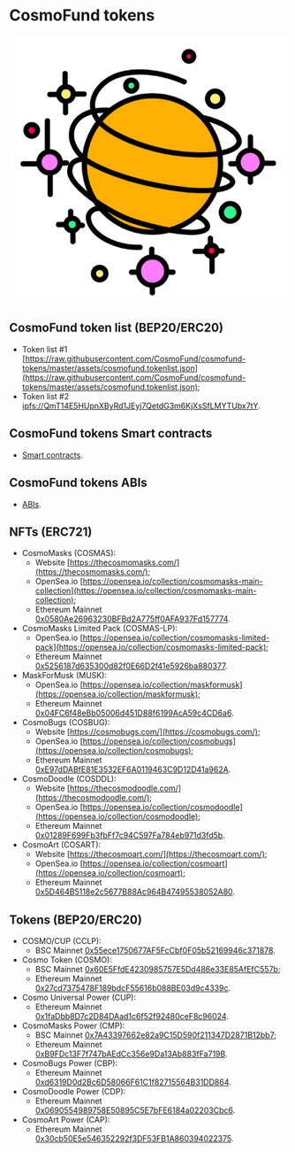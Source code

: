 # CosmoFund tokens
![](https://raw.githubusercontent.com/CosmoFund/cosmofund-tokens/master/assets/logo.png)


## CosmoFund token list (BEP20/ERC20)
  - Token list #1 [https://raw.githubusercontent.com/CosmoFund/cosmofund-tokens/master/assets/cosmofund.tokenlist.json](https://raw.githubusercontent.com/CosmoFund/cosmofund-tokens/master/assets/cosmofund.tokenlist.json);
  - Token list #2 [ipfs://QmT14E5HUpnXByRd1JEyj7QetdG3m6KjXsSfLMYTUbx7tY](ipfs://QmT14E5HUpnXByRd1JEyj7QetdG3m6KjXsSfLMYTUbx7tY).


## CosmoFund tokens Smart contracts
  - [Smart contracts](/contracts/).


## CosmoFund tokens ABIs
  - [ABIs](/abis/).


## NFTs (ERC721)
  - CosmoMasks (COSMAS):
    - Website [https://thecosmomasks.com/](https://thecosmomasks.com/);
    - OpenSea.io [https://opensea.io/collection/cosmomasks-main-collection](https://opensea.io/collection/cosmomasks-main-collection);
    - Ethereum Mainnet [0x0580Ae26963230BFBd2A775ff0AFA937Fd157774](https://etherscan.io/token/0x0580Ae26963230BFBd2A775ff0AFA937Fd157774).
  - CosmoMasks Limited Pack (COSMAS-LP):
    - OpenSea.io [https://opensea.io/collection/cosmomasks-limited-pack](https://opensea.io/collection/cosmomasks-limited-pack);
    - Ethereum Mainnet [0x5256187d635300d82f0E66D2f41e5926ba880377](https://etherscan.io/token/0x5256187d635300d82f0E66D2f41e5926ba880377).
  - MaskForMusk (MUSK):
    - OpenSea.io [https://opensea.io/collection/maskformusk](https://opensea.io/collection/maskformusk);
    - Ethereum Mainnet [0x04FC6f48eBb05006d451D88f6199AcA59c4CD6a6](https://etherscan.io/token/0x04FC6f48eBb05006d451D88f6199AcA59c4CD6a6).
  - CosmoBugs (COSBUG):
    - Website [https://cosmobugs.com/](https://cosmobugs.com/);
    - OpenSea.io [https://opensea.io/collection/cosmobugs](https://opensea.io/collection/cosmobugs);
    - Ethereum Mainnet [0xE97dDABfE81E3532EF6A0119463C9D12D41a962A](https://etherscan.io/token/0xE97dDABfE81E3532EF6A0119463C9D12D41a962A).
  - CosmoDoodle (COSDDL):
    - Website [https://thecosmodoodle.com/](https://thecosmodoodle.com/);
    - OpenSea.io [https://opensea.io/collection/cosmodoodle](https://opensea.io/collection/cosmodoodle);
    - Ethereum Mainnet [0x01289F699Fb3fbFf7c94C597Fa784eb971d3fd5b](https://etherscan.io/token/0x01289F699Fb3fbFf7c94C597Fa784eb971d3fd5b).
  - CosmoArt (COSART):
    - Website [https://thecosmoart.com/](https://thecosmoart.com/);
    - OpenSea.io [https://opensea.io/collection/cosmoart](https://opensea.io/collection/cosmoart);
    - Ethereum Mainnet [0x5D464B5118e2c5677B88Ac964B47495538052A80](https://etherscan.io/token/0x5D464B5118e2c5677B88Ac964B47495538052A80).


## Tokens (BEP20/ERC20)
  - COSMO/CUP (CCLP):
    - BSC Mainnet [0x55ece1750677AF5FcCbf0F05b52169946c371878](https://bscscan.com/token/0x55ece1750677AF5FcCbf0F05b52169946c371878).
  - Cosmo Token (COSMO):
    - BSC Mainnet [0x60E5FfdE4230985757E5Dd486e33E85AfEfC557b](https://bscscan.com/token/0x60E5FfdE4230985757E5Dd486e33E85AfEfC557b);
    - Ethereum Mainnet [0x27cd7375478F189bdcF55616b088BE03d9c4339c](https://etherscan.io/token/0x27cd7375478F189bdcF55616b088BE03d9c4339c).
  - Cosmo Universal Power (CUP):
    - Ethereum Mainnet [0x1faDbb8D7c2D84DAad1c6f52f92480ceF8c96024](https://etherscan.io/token/0x1faDbb8D7c2D84DAad1c6f52f92480ceF8c96024).
  - CosmoMasks Power (CMP):
    - BSC Mainnet [0x7A43397662e82a9C15D590f211347D2871B12bb7](https://bscscan.com/token/0x7A43397662e82a9C15D590f211347D2871B12bb7);
    - Ethereum Mainnet [0xB9FDc13F7f747bAEdCc356e9Da13Ab883fFa719B](https://etherscan.io/token/0xB9FDc13F7f747bAEdCc356e9Da13Ab883fFa719B).
  - CosmoBugs Power (CBP):
    - Ethereum Mainnet [0xd6319D0d2Bc6D58066F61C1f82715564B31DD864](https://etherscan.io/token/0xd6319D0d2Bc6D58066F61C1f82715564B31DD864).
  - CosmoDoodle Power (CDP):
    - Ethereum Mainnet [0x0690554989758E50895C5E7bFE6184a02203Cbc6](https://etherscan.io/token/0x0690554989758E50895C5E7bFE6184a02203Cbc6).
  - CosmoArt Power (CAP):
    - Ethereum Mainnet [0x30cb50E5e546352292f3DF53FB1A860394022375](https://etherscan.io/token/0x30cb50E5e546352292f3DF53FB1A860394022375).

